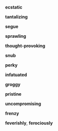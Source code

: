 
**ecstatic**

**tantalizing**

**segue**

**sprawling**  

**thought-provoking**

**snub**

**perky**

**infatuated**  

**groggy**  

**pristine**

**uncompromising**  

**frenzy**

**feverishly**, **ferociously**  

